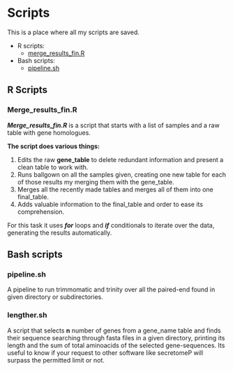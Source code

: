 # Scripts
This is a place where all my scripts are saved.
- R scripts:
    - [merge_results_fin.R](#Merge_results_fin.R)
- Bash scripts:
    - [pipeline.sh](#pipeline.sh)
## R Scripts 

### Merge_results_fin.R

__*Merge_results_fin.R*__ is a script that starts with a list of samples and a raw table with gene homologues. 

**The script does various things:**
1. Edits the raw **gene_table** to delete redundant information and present a clean table to work with.
2. Runs ballgown on all the samples given, creating one new table for each of those results my merging them with the gene_table.
3. Merges all the recently made tables and merges all of them into one final_table.
4. Adds valuable information to the final_table and order to ease its comprehension.

For this task it uses ***for*** loops and ***if*** conditionals to iterate over the data, generating the results automatically.

## Bash scripts

### pipeline.sh

A pipeline to run trimmomatic and trinity over all the paired-end found in given directory or subdirectories.

### lengther.sh

A script that selects **n** number of genes from a gene_name table and finds their sequence searching through fasta files in a given directory, printing its length and the sum of total aminoacids of the selected gene-sequences. Its useful to know if your request to other software like secretomeP will surpass the permitted limit or not.
